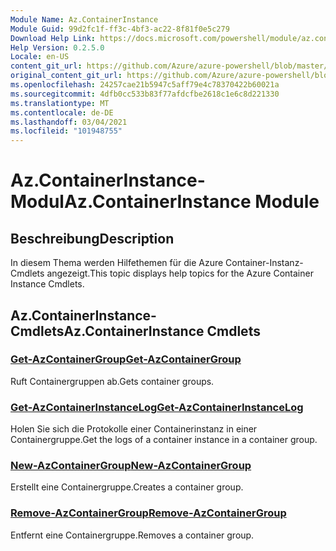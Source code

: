 ```yaml
---
Module Name: Az.ContainerInstance
Module Guid: 99d2fc1f-ff3c-4bf3-ac22-8f81f0e5c279
Download Help Link: https://docs.microsoft.com/powershell/module/az.containerinstance
Help Version: 0.2.5.0
Locale: en-US
content_git_url: https://github.com/Azure/azure-powershell/blob/master/src/ContainerInstance/ContainerInstance/help/Az.ContainerInstance.md
original_content_git_url: https://github.com/Azure/azure-powershell/blob/master/src/ContainerInstance/ContainerInstance/help/Az.ContainerInstance.md
ms.openlocfilehash: 24257cae21b5947c5aff79e4c78370422b60021a
ms.sourcegitcommit: 4dfb0cc533b83f77afdcfbe2618c1e6c8d221330
ms.translationtype: MT
ms.contentlocale: de-DE
ms.lasthandoff: 03/04/2021
ms.locfileid: "101948755"
---
```

# <span data-ttu-id="9e2c3-101">Az.ContainerInstance-Modul</span><span class="sxs-lookup"><span data-stu-id="9e2c3-101">Az.ContainerInstance Module</span></span>
## <span data-ttu-id="9e2c3-102">Beschreibung</span><span class="sxs-lookup"><span data-stu-id="9e2c3-102">Description</span></span>
<span data-ttu-id="9e2c3-103">In diesem Thema werden Hilfethemen für die Azure Container-Instanz-Cmdlets angezeigt.</span><span class="sxs-lookup"><span data-stu-id="9e2c3-103">This topic displays help topics for the Azure Container Instance Cmdlets.</span></span>

## <span data-ttu-id="9e2c3-104">Az.ContainerInstance-Cmdlets</span><span class="sxs-lookup"><span data-stu-id="9e2c3-104">Az.ContainerInstance Cmdlets</span></span>
### [<span data-ttu-id="9e2c3-105">Get-AzContainerGroup</span><span class="sxs-lookup"><span data-stu-id="9e2c3-105">Get-AzContainerGroup</span></span>](Get-AzContainerGroup.md)
<span data-ttu-id="9e2c3-106">Ruft Containergruppen ab.</span><span class="sxs-lookup"><span data-stu-id="9e2c3-106">Gets container groups.</span></span>

### [<span data-ttu-id="9e2c3-107">Get-AzContainerInstanceLog</span><span class="sxs-lookup"><span data-stu-id="9e2c3-107">Get-AzContainerInstanceLog</span></span>](Get-AzContainerInstanceLog.md)
<span data-ttu-id="9e2c3-108">Holen Sie sich die Protokolle einer Containerinstanz in einer Containergruppe.</span><span class="sxs-lookup"><span data-stu-id="9e2c3-108">Get the logs of a container instance in a container group.</span></span>

### [<span data-ttu-id="9e2c3-109">New-AzContainerGroup</span><span class="sxs-lookup"><span data-stu-id="9e2c3-109">New-AzContainerGroup</span></span>](New-AzContainerGroup.md)
<span data-ttu-id="9e2c3-110">Erstellt eine Containergruppe.</span><span class="sxs-lookup"><span data-stu-id="9e2c3-110">Creates a container group.</span></span>

### [<span data-ttu-id="9e2c3-111">Remove-AzContainerGroup</span><span class="sxs-lookup"><span data-stu-id="9e2c3-111">Remove-AzContainerGroup</span></span>](Remove-AzContainerGroup.md)
<span data-ttu-id="9e2c3-112">Entfernt eine Containergruppe.</span><span class="sxs-lookup"><span data-stu-id="9e2c3-112">Removes a container group.</span></span>

